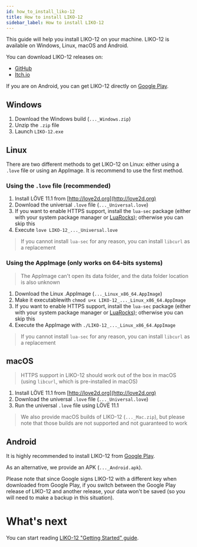 ```yaml
---
id: how_to_install_liko-12
title: How to install LIKO-12
sidebar_label: How to install LIKO-12
---
```


This guide will help you install LIKO-12 on your machine. LIKO-12 is available
on Windows, Linux, macOS and Android.

You can download LIKO-12 releases on:

* [GitHub](https://github.com/LIKO-12/LIKO-12/releases)
* [Itch.io](https://ramilego4game.itch.io/liko12)

If you are on Android, you can get LIKO-12 directly on [Google Play](https://play.google.com/store/apps/details?id=me.ramilego4game.liko12).

## Windows

1. Download the Windows build (`..._Windows.zip`)
2. Unzip the `.zip` file
3. Launch `LIKO-12.exe`

## Linux

There are two different methods to get LIKO-12 on Linux: either using a `.love`
file or using an AppImage. It is recommend to use the first method.

### Using the `.love` file (recommended)

1. Install LÖVE 11.1 from [http://love2d.org](http://love2d.org)
2. Download the universal `.love` file (`..._Universal.love`)
3. If you want to enable HTTPS support, install the `lua-sec` package (either
   with your system package manager or [LuaRocks](https://luarocks.org/));
   otherwise you can skip this
4. Execute `love LIKO-12_..._Universal.love`

> If you cannot install `lua-sec` for any reason, you can install `libcurl` as a
> replacement

### Using the AppImage (only works on 64-bits systems)

> The AppImage can't open its data folder, and the data folder location is also
> unknown

1. Download the Linux .AppImage (`..._Linux_x86_64.AppImage`)
2. Make it executablewith `chmod u+x LIKO-12_..._Linux_x86_64.AppImage`
3. If you want to enable HTTPS support, install the `lua-sec` package (either
   with your system package manager or [LuaRocks](https://luarocks.org/));
   otherwise you can skip this
4. Execute the AppImage with `./LIKO-12_..._Linux_x86_64.AppImage`

> If you cannot install `lua-sec` for any reason, you can install `libcurl` as a
> replacement

## macOS

> HTTPS support in LIKO-12 should work out of the box in macOS (using
> `libcurl`, which is pre-installed in macOS)

1. Install LÖVE 11.1 from [http://love2d.org](http://love2d.org)
2. Download the universal `.love` file (`..._Universal.love`)
3. Run the universal `.love` file using LÖVE 11.1

> We also provide macOS builds of LIKO-12 (`..._Mac.zip`), but please note that
> those builds are not supported and not guaranteed to work

## Android


It is highly recommended to install LIKO-12 from [Google Play](https://play.google.com/store/apps/details?id=me.ramilego4game.liko12).

As an alternative, we provide an APK (`..._Android.apk`).

Please note that since Google signs LIKO-12 with a different key when downloaded
from Google Play, if you switch between the Google Play release of LIKO-12 and
another release, your data won't be saved (so you will need to make a backup in
this situation).

# What's next

You can start reading [LIKO-12 "Getting Started" guide](./getting_started.md).

